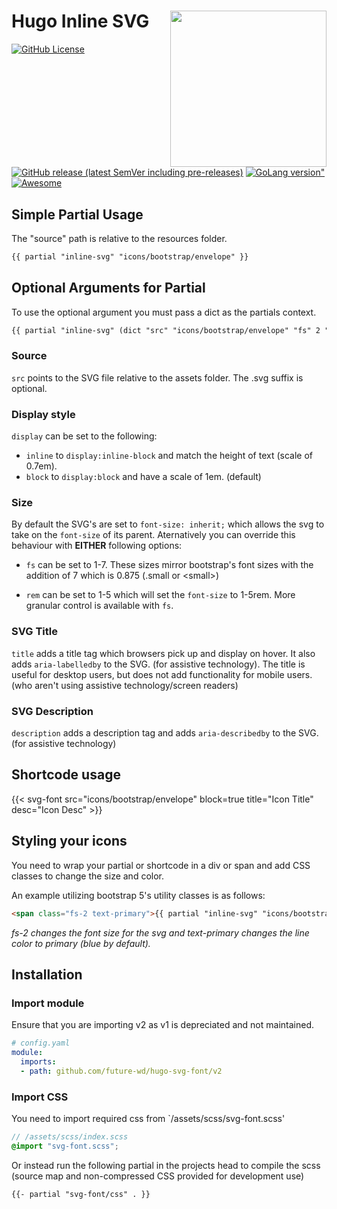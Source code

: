 # Hugo Inline SVG [<img src="https://d33wubrfki0l68.cloudfront.net/c38c7334cc3f23585738e40334284fddcaf03d5e/2e17c/images/hugo-logo-wide.svg" align="right" width="250">](https://gohugo.io/)

[![GitHub License](https://img.shields.io/github/license/future-wd/hugo-inline-svg?style=flat-square)](https://github.com/future-wd/hugo-inline-svg/blob/master/LICENSE)
[![GitHub release (latest SemVer including pre-releases)](https://img.shields.io/github/v/release/future-wd/hugo-inline-svg?include_prereleases&style=flat-square)](https://github.com/future-wd/hugo-inline-svg/releases)
[![GoLang version"](https://img.shields.io/github/go-mod/go-version/future-wd/hugo-inline-svg?style=flat-square)](https://go.dev/)
[![Awesome](https://awesome.re/badge-flat.svg)](https://github.com/budparr/awesome-hugo)

## Simple Partial Usage

The "source" path is relative to the resources folder.

```HTML
{{ partial "inline-svg" "icons/bootstrap/envelope" }}
```

## Optional Arguments for Partial

To use the optional argument you must pass a dict as the partials context.

``` HTML
{{ partial "inline-svg" (dict "src" "icons/bootstrap/envelope" "fs" 2 "block" true "title" "Icon Title" "desc" "Icon Desc")}}
```

### Source 

`src` points to the SVG file relative to the assets folder. The .svg suffix is optional.

<!-- `em` is for setting the width that the icon will be displayed at. The default is 1em which will display an svg at its native size. -->

<!-- `block` is set to true if you are not using svg inline with text. This enables `display:block`. -->

### Display style

`display` can be set to  the following:

- `inline` to `display:inline-block` and match the height of text (scale of 0.7em).
- `block` to `display:block` and have a scale of 1em. (default)

### Size

By default the SVG's are set to `font-size: inherit;` which allows the svg to take on the `font-size` of its parent. Aternatively you can override this behaviour with **EITHER** following options:

- `fs` can be set to 1-7. These sizes mirror bootstrap's font sizes with the addition of 7 which is 0.875 (.small or \<small>)

- `rem` can be set to 1-5 which will set the `font-size` to 1-5rem. More granular control is available with `fs`.

### SVG Title

`title` adds a title tag which browsers pick up and display on hover. It also adds `aria-labelledby` to the SVG. (for assistive technology). The title is useful for desktop users, but does not add functionality for mobile users. (who aren't using assistive technology/screen readers)

### SVG Description

`description` adds a description tag and adds `aria-describedby` to the SVG. (for assistive technology)

## Shortcode usage

{{< svg-font src="icons/bootstrap/envelope" block=true title="Icon Title" desc="Icon Desc" >}}

## Styling your icons

You need to wrap your partial or shortcode in a div or span and add CSS classes to change the size and color.

An example utilizing bootstrap 5's utility classes is as follows:

```HTML
<span class="fs-2 text-primary">{{ partial "inline-svg" "icons/bootstrap/envelope" }}</span>
```

*fs-2 changes the font size for the svg and text-primary changes the line color to primary (blue by default).*

## Installation

### Import module

Ensure that you are importing v2 as v1 is depreciated and not maintained.

```YAML
# config.yaml
module:
  imports:
  - path: github.com/future-wd/hugo-svg-font/v2
```

### Import CSS

You need to import required css from `/assets/scss/svg-font.scss'

```SCSS
// /assets/scss/index.scss
@import "svg-font.scss";
```

Or instead run the following partial in the projects head to compile the scss (source map and non-compressed CSS provided for development use)

```HTML
{{- partial "svg-font/css" . }}
```
